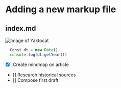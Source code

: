 # Adding a new markup file
## index.md

![Image of Yaktocat](https://octodex.github.com/images/yaktocat.png)

```javascript
  Const dt = new Date()
  console.log(dt.getYear())
```
- [x] Create mindmap on article
- [] Research historical sources
- [] Compose first draft
